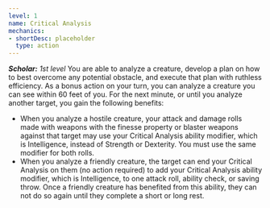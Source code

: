 ```yaml
---
level: 1
name: Critical Analysis
mechanics:
- shortDesc: placeholder
  type: action
---
```

_**Scholar:** 1st level_
You are able to analyze a creature, develop a plan on how to best overcome any potential obstacle, and execute that plan with ruthless efficiency. As a bonus action on your turn, you can analyze a creature you can see within 60 feet of you. For the next minute, or until you analyze another target, you gain the following benefits:
- When you analyze a hostile creature, your attack and damage rolls made with weapons with the finesse property or blaster weapons against that target may use your Critical Analysis ability modifier, which is Intelligence, instead of Strength or Dexterity. You must use the same modifier for both rolls.
- When you analyze a friendly creature, the target can end your Critical Analysis on them (no action required) to add your Critical Analysis ability modifier, which is Intelligence, to one attack roll, ability check, or saving throw. Once a friendly creature has benefited from this ability, they can not do so again until they complete a short or long rest.